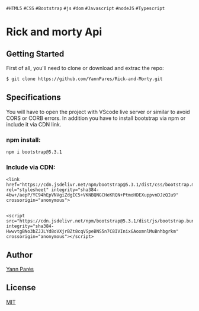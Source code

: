 `#HTML5` `#CSS` `#Bootstrap` `#js` `#dom` `#Javascript` `#nodeJS` `#Typescript` 

# Rick and morty Api 

## Getting Started

First of all, you'll need to clone or download and extrac the repo:

```bash
$ git clone https://github.com/YannPares/Rick-and-Morty.git
```

## Specifications

You will have to open the project with VScode live server or similar to avoid CORS or CORB errors.
In addition you have to install bootstrap via npm or include it via CDN link.

### npm install:

```bash
npm i bootstrap@5.3.1
```

### Include via CDN:

```
<link href="https://cdn.jsdelivr.net/npm/bootstrap@5.3.1/dist/css/bootstrap.min.css" rel="stylesheet" integrity="sha384-4bw+/aepP/YC94hEpVNVgiZdgIC5+VKNBQNGCHeKRQN+PtmoHDEXuppvnDJzQIu9" crossorigin="anonymous">


<script src="https://cdn.jsdelivr.net/npm/bootstrap@5.3.1/dist/js/bootstrap.bundle.min.js" integrity="sha384-HwwvtgBNo3bZJJLYd8oVXjrBZt8cqVSpeBNS5n7C8IVInixGAoxmnlMuBnhbgrkm" crossorigin="anonymous"></script>
```

## Author

[Yann Parés](https://github.com/YannPares)

## License 

[MIT](https://choosealicense.com/licenses/mit/)